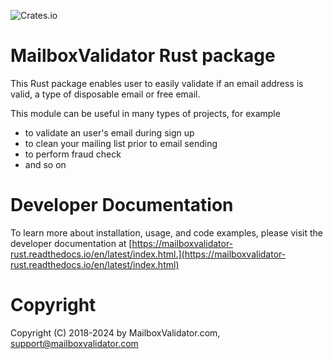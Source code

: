 ![Crates.io](https://img.shields.io/crates/d/mailboxvalidator)

# MailboxValidator Rust package

This Rust package enables user to easily validate if an email address is valid, a type of disposable email or free email.

This module can be useful in many types of projects, for example

- to validate an user's email during sign up
- to clean your mailing list prior to email sending
- to perform fraud check
- and so on

# Developer Documentation
To learn more about installation, usage, and code examples, please visit the developer documentation at [https://mailboxvalidator-rust.readthedocs.io/en/latest/index.html.](https://mailboxvalidator-rust.readthedocs.io/en/latest/index.html)

# Copyright

Copyright (C) 2018-2024 by MailboxValidator.com, [support@mailboxvalidator.com](mailto:support@mailboxvalidator.com)